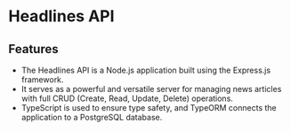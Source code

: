# Headlines API

## Features

- The Headlines API is a Node.js application built using the Express.js framework. 
- It serves as a powerful and versatile server for managing news articles with full CRUD (Create, Read, Update, Delete) operations.
- TypeScript is used to ensure type safety, and TypeORM connects the application to a PostgreSQL database.
